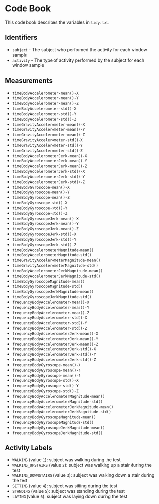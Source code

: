 # Code Book

This code book describes the variables in `tidy.txt`.

## Identifiers

* `subject` - The subject who performed the activity for each window sample
* `activity` - The type of activity performed by the subject for each window sample

## Measurements

* `timeBodyAccelerometer-mean()-X`
* `timeBodyAccelerometer-mean()-Y`               
* `timeBodyAccelerometer-mean()-Z`
* `timeBodyAccelerometer-std()-X`                 
* `timeBodyAccelerometer-std()-Y`
* `timeBodyAccelerometer-std()-Z`         
* `timeGravityAccelerometer-mean()-X`
* `timeGravityAccelerometer-mean()-Y`            
* `timeGravityAccelerometer-mean()-Z`
* `timeGravityAccelerometer-std()-X`              
* `timeGravityAccelerometer-std()-Y`
* `timeGravityAccelerometer-std()-Z`            
* `timeBodyAccelerometerJerk-mean()-X`             
* `timeBodyAccelerometerJerk-mean()-Y`            
* `timeBodyAccelerometerJerk-mean()-Z`            
* `timeBodyAccelerometerJerk-std()-X`            
* `timeBodyAccelerometerJerk-std()-Y`              
* `timeBodyAccelerometerJerk-std()-Z`                    
* `timeBodyGyroscope-mean()-X`                     
* `timeBodyGyroscope-mean()-Y`                    
* `timeBodyGyroscope-mean()-Z`                     
* `timeBodyGyroscope-std()-X`                    
* `timeBodyGyroscope-std()-Y`                      
* `timeBodyGyroscope-std()-Z`                    
* `timeBodyGyroscopeJerk-mean()-X`                
* `timeBodyGyroscopeJerk-mean()-Y`                
* `timeBodyGyroscopeJerk-mean()-Z`                 
* `timeBodyGyroscopeJerk-std()-X`              
* `timeBodyGyroscopeJerk-std()-Y`                  
* `timeBodyGyroscopeJerk-std()-Z`                 
* `timeBodyAccelerometerMagnitude-mean()`          
* `timeBodyAccelerometerMagnitude-std()`         
* `timeGravityAccelerometerMagnitude-mean()`       
* `timeGravityAccelerometerMagnitude-std()`       
* `timeBodyAccelerometerJerkMagnitude-mean()`     
* `timeBodyAccelerometerJerkMagnitude-std()`      
* `timeBodyGyroscopeMagnitude-mean()`              
* `timeBodyGyroscopeMagnitude-std()`              
* `timeBodyGyroscopeJerkMagnitude-mean()`          
* `timeBodyGyroscopeJerkMagnitude-std()`          
* `frequencyBodyAccelerometer-mean()-X`            
* `frequencyBodyAccelerometer-mean()-Y`          
* `frequencyBodyAccelerometer-mean()-Z`            
* `frequencyBodyAccelerometer-std()-X`           
* `frequencyBodyAccelerometer-std()-Y`             
* `frequencyBodyAccelerometer-std()-Z`            
* `frequencyBodyAccelerometerJerk-mean()-X`        
* `frequencyBodyAccelerometerJerk-mean()-Y`       
* `frequencyBodyAccelerometerJerk-mean()-Z`        
* `frequencyBodyAccelerometerJerk-std()-X`       
* `frequencyBodyAccelerometerJerk-std()-Y`         
* `frequencyBodyAccelerometerJerk-std()-Z`        
* `frequencyBodyGyroscope-mean()-X`                
* `frequencyBodyGyroscope-mean()-Y`               
* `frequencyBodyGyroscope-mean()-Z`                
* `frequencyBodyGyroscope-std()-X`               
* `frequencyBodyGyroscope-std()-Y`                 
* `frequencyBodyGyroscope-std()-Z`                
* `frequencyBodyAccelerometerMagnitude-mean()`     
* `frequencyBodyAccelerometerMagnitude-std()`     
* `frequencyBodyAccelerometerJerkMagnitude-mean()`
* `frequencyBodyAccelerometerJerkMagnitude-std()`
* `frequencyBodyGyroscopeMagnitude-mean()`         
* `frequencyBodyGyroscopeMagnitude-std()`         
* `frequencyBodyGyroscopeJerkMagnitude-mean()`     
* `frequencyBodyGyroscopeJerkMagnitude-std()`


## Activity Labels

* `WALKING` (value `1`): subject was walking during the test
* `WALKING_UPSTAIRS` (value `2`): subject was walking up a stair during the test
* `WALKING_DOWNSTAIRS` (value `3`): subject was walking down a stair during the test
* `SITTING` (value `4`): subject was sitting during the test
* `STANDING` (value `5`): subject was standing during the test
* `LAYING` (value `6`): subject was laying down during the test
